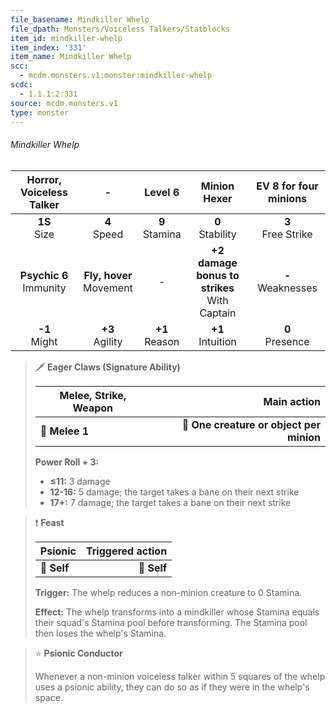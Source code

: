 ```yaml
---
file_basename: Mindkiller Whelp
file_dpath: Monsters/Voiceless Talkers/Statblocks
item_id: mindkiller-whelp
item_index: '331'
item_name: Mindkiller Whelp
scc:
  - mcdm.monsters.v1:monster:mindkiller-whelp
scdc:
  - 1.1.1:2:331
source: mcdm.monsters.v1
type: monster
---
```


###### Mindkiller Whelp

|  Horror, Voiceless Talker   |              -               |      Level 6       |                   Minion Hexer                   | EV 8 for four minions  |
| :-------------------------: | :--------------------------: | :----------------: | :----------------------------------------------: | :--------------------: |
|      **1S**<br/> Size       |       **4**<br/> Speed       | **9**<br/> Stamina |               **0**<br/> Stability               | **3**<br/> Free Strike |
| **Psychic 6**<br/> Immunity | **Fly, hover**<br/> Movement |         -          | **+2 damage bonus to strikes**<br/> With Captain | **-**<br/> Weaknesses  |
|      **-1**<br/> Might      |     **+3**<br/> Agility      | **+1**<br/> Reason |              **+1**<br/> Intuition               |  **0**<br/> Presence   |

<!-- -->
> 🗡 **Eager Claws (Signature Ability)**
>
> | **Melee, Strike, Weapon** |                          **Main action** |
> | ------------------------- | ---------------------------------------: |
> | **📏 Melee 1**            | **🎯 One creature or object per minion** |
>
> **Power Roll + 3:**
>
> - **≤11:** 3 damage
> - **12-16:** 5 damage; the target takes a bane on their next strike
> - **17+:** 7 damage; the target takes a bane on their next strike

<!-- -->
> ❗️ **Feast**
>
> | **Psionic** | **Triggered action** |
> | ----------- | -------------------: |
> | **📏 Self** |          **🎯 Self** |
>
> **Trigger:** The whelp reduces a non-minion creature to 0 Stamina.
>
> **Effect:** The whelp transforms into a mindkiller whose Stamina equals their squad's Stamina pool before transforming. The Stamina pool then loses the whelp's Stamina.

<!-- -->
> ⭐️ **Psionic Conductor**
>
> Whenever a non-minion voiceless talker within 5 squares of the whelp uses a psionic ability, they can do so as if they were in the whelp's space.
